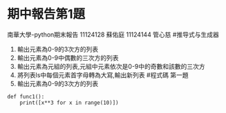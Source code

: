# 期中報告第1題
南華大學-python期末報告
11124128 蘇佑庭 11124144 管心慈
#推导式与生成器
1. 輸出元素為0-9的3次方的列表
2. 輸出元素為0-9中偶數的三次方的列表
3. 輸出元素為元組的列表,元組中元素依次是0-9中的奇數和該數的三次方
4. 將列表ls中每個元素首字母轉為大寫,輸出新列表
#程式碼
第一題
1. 輸出元素為0-9的3次方的列表
```
def func1():
    print([x**3 for x in range(10)])
```

